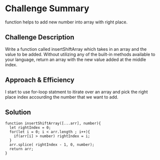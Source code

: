 # Challenge Summary
<!-- Short summary or background information -->
function helps to add new number into array with right place.

## Challenge Description
<!-- Description of the challenge -->
Write a function called insertShiftArray which takes in an array and the value to be added. Without utilizing any of the built-in methods available to your language, return an array with the new value added at the middle index.

## Approach & Efficiency
<!-- What approach did you take? Why? What is the Big O space/time for this approach? -->
I start to use for-loop statment to itirate over an array and pick the right place index accourding the number that we want to add.

## Solution
<!-- Embedded whiteboard image -->
```
function insertShiftArray([...arr], number){
  let rightIndex = 0;
  for(let i = 0; i < arr.length ; i++){
    if(arr[i] > number) rightIndex = i;
  }
  arr.splice( rightIndex - 1, 0, number);
  return arr;
}
```
